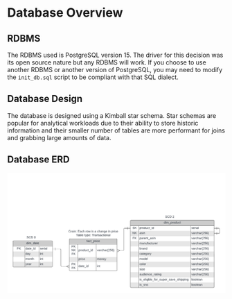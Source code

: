 # Database Overview
## RDBMS
The RDBMS used is PostgreSQL version 15. The driver for this decision was its
open source nature but any RDBMS will work. If you choose to use another
RDBMS or another version of PostgreSQL, you may need to modify the `init_db.sql`
script to be compliant with that SQL dialect.

## Database Design
The database is designed using a Kimball star schema. Star schemas are popular
for analytical workloads due to their ability to store historic information
and their smaller number of tables are more performant for joins and grabbing
large amounts of data.

## Database ERD
![Database ERD](db_erd.png)

